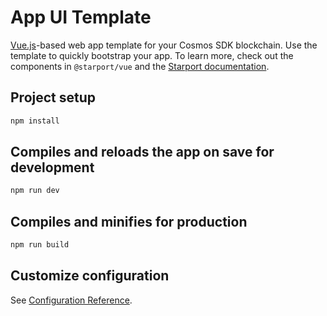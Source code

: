 # App UI Template

[Vue.js](https://vuejs.org/)-based web app template for your Cosmos SDK blockchain. Use the template to quickly bootstrap your app. To learn more, check out the components in `@starport/vue` and the [Starport documentation](https://docs.starport.com).

## Project setup

```bash
npm install
```

## Compiles and reloads the app on save for development

```bash
npm run dev
```

## Compiles and minifies for production

```bash
npm run build
```

## Customize configuration

See [Configuration Reference](https://cli.vuejs.org/config/).
